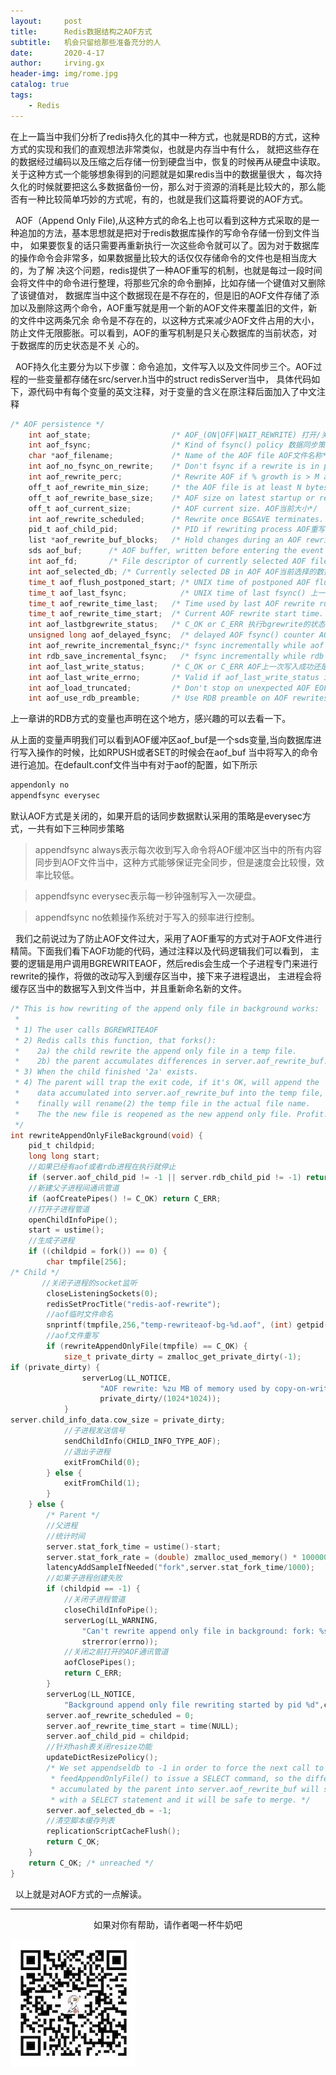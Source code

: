 ```yaml
---
layout:     post
title:      Redis数据结构之AOF方式
subtitle:   机会只留给那些准备充分的人
date:       2020-4-17
author:     irving.gx
header-img: img/rome.jpg
catalog: true
tags:
    - Redis
---
```


 在上一篇当中我们分析了redis持久化的其中一种方式，也就是RDB的方式，这种方式的实现和我们的直观想法非常类似，也就是内存当中有什么，
 就把这些存在的数据经过编码以及压缩之后存储一份到硬盘当中，恢复的时候再从硬盘中读取。关于这种方式一个能够想象得到的问题就是如果redis当中的数据量很大
 ，每次持久化的时候就要把这么多数据备份一份，那么对于资源的消耗是比较大的，那么能否有一种比较简单巧妙的方式呢，有的，也就是我们这篇将要说的AOF方式。
 
  AOF（Append Only File),从这种方式的命名上也可以看到这种方式采取的是一种追加的方法，基本思想就是把对于redis数据库操作的写命令存储一份到文件当中，
  如果要恢复的话只需要再重新执行一次这些命令就可以了。因为对于数据库的操作命令会非常多，如果数据量比较大的话仅仅存储命令的文件也是相当庞大的，为了解
  决这个问题，redis提供了一种AOF重写的机制，也就是每过一段时间会将文件中的命令进行整理，将那些冗余的命令删掉，比如存储一个键值对又删除了该键值对，
  数据库当中这个数据现在是不存在的，但是旧的AOF文件存储了添加以及删除这两个命令，AOF重写就是用一个新的AOF文件来覆盖旧的文件，新的文件中这两条冗余
  命令是不存在的，以这种方式来减少AOF文件占用的大小，防止文件无限膨胀。可以看到，AOF的重写机制是只关心数据库的当前状态，对于数据库的历史状态是不关
  心的。
  
  AOF持久化主要分为以下步骤：命令追加，文件写入以及文件同步三个。AOF过程的一些变量都存储在src/server.h当中的struct redisServer当中，
  具体代码如下，源代码中有每个变量的英文注释，对于变量的含义在原注释后面加入了中文注释
```c
/* AOF persistence */
    int aof_state;                  /* AOF_(ON|OFF|WAIT_REWRITE) 打开/关闭/等待重写*/
    int aof_fsync;                  /* Kind of fsync() policy 数据同步策略*/
    char *aof_filename;             /* Name of the AOF file AOF文件名称*/
    int aof_no_fsync_on_rewrite;    /* Don't fsync if a rewrite is in prog. 如果重写在执行不进行同步*/
    int aof_rewrite_perc;           /* Rewrite AOF if % growth is > M and... */
    off_t aof_rewrite_min_size;     /* the AOF file is at least N bytes. AOF文件至少有N字节大小*/
    off_t aof_rewrite_base_size;    /* AOF size on latest startup or rewrite. 最近一次启动AOF或者重写时AOF文件大小*/
    off_t aof_current_size;         /* AOF current size. AOF当前大小*/
    int aof_rewrite_scheduled;      /* Rewrite once BGSAVE terminates. 一旦BGSAVE中止就进行重写*/
    pid_t aof_child_pid;            /* PID if rewriting process AOF重写子进程id*/
    list *aof_rewrite_buf_blocks;   /* Hold changes during an AOF rewrite. AOF重写缓存链表，每个节点是一个缓存块*/
    sds aof_buf;      /* AOF buffer, written before entering the event loop AOF缓冲区*/
    int aof_fd;       /* File descriptor of currently selected AOF file AOF文件的描述*/
    int aof_selected_db; /* Currently selected DB in AOF AOF当前选择的数据库*/
    time_t aof_flush_postponed_start; /* UNIX time of postponed AOF flush 推迟写入操作的时间*/
    time_t aof_last_fsync;            /* UNIX time of last fsync() 上一次数据同步时间*/
    time_t aof_rewrite_time_last;   /* Time used by last AOF rewrite run. 上一次AOF重写操作消耗的时间*/
    time_t aof_rewrite_time_start;  /* Current AOF rewrite start time. 当前AOF重写开始时间*/
    int aof_lastbgrewrite_status;   /* C_OK or C_ERR 执行bgrewrite的状态*/
    unsigned long aof_delayed_fsync;  /* delayed AOF fsync() counter AOF数据同步被推迟了多少次*/
    int aof_rewrite_incremental_fsync;/* fsync incrementally while aof rewriting? */
    int rdb_save_incremental_fsync;   /* fsync incrementally while rdb saving? */
    int aof_last_write_status;      /* C_OK or C_ERR AOF上一次写入成功还是失败的状态*/
    int aof_last_write_errno;       /* Valid if aof_last_write_status is ERR AOF上一次写入错误码*/
    int aof_load_truncated;         /* Don't stop on unexpected AOF EOF. */
    int aof_use_rdb_preamble;       /* Use RDB preamble on AOF rewrites. */

```

 上一章讲的RDB方式的变量也声明在这个地方，感兴趣的可以去看一下。
 
  从上面的变量声明我们可以看到AOF缓冲区aof_buf是一个sds变量,当向数据库进行写入操作的时候，比如RPUSH或者SET的时候会在aof_buf
  当中将写入的命令进行追加。在default.conf文件当中有对于aof的配置，如下所示

```c
appendonly no
appendfsync everysec

```
默认AOF方式是关闭的，如果开启的话同步数据默认采用的策略是everysec方式，一共有如下三种同步策略

> appendfsync always表示每次收到写入命令将AOF缓冲区当中的所有内容同步到AOF文件当中，这种方式能够保证完全同步，但是速度会比较慢，效率比较低。

> appendfsync everysec表示每一秒钟强制写入一次硬盘。

> appendfsync no依赖操作系统对于写入的频率进行控制。

   我们之前说过为了防止AOF文件过大，采用了AOF重写的方式对于AOF文件进行精简。下面我们看下AOF功能的代码，通过注释以及代码逻辑我们可以看到，
   主要的逻辑是用户调用BGREWRITEAOF，然后redis会生成一个子进程专门来进行rewrite的操作，将做的改动写入到缓存区当中，接下来子进程退出，
   主进程会将缓存区当中的数据写入到文件当中，并且重新命名新的文件。

```c
/* This is how rewriting of the append only file in background works:
 *
 * 1) The user calls BGREWRITEAOF
 * 2) Redis calls this function, that forks():
 *    2a) the child rewrite the append only file in a temp file.
 *    2b) the parent accumulates differences in server.aof_rewrite_buf.
 * 3) When the child finished '2a' exists.
 * 4) The parent will trap the exit code, if it's OK, will append the
 *    data accumulated into server.aof_rewrite_buf into the temp file, and
 *    finally will rename(2) the temp file in the actual file name.
 *    The the new file is reopened as the new append only file. Profit!
 */
int rewriteAppendOnlyFileBackground(void) {
    pid_t childpid;
    long long start;
    //如果已经有aof或者rdb进程在执行就停止
    if (server.aof_child_pid != -1 || server.rdb_child_pid != -1) return C_ERR;
    //新建父子进程间通讯管道
    if (aofCreatePipes() != C_OK) return C_ERR;
    //打开子进程管道
    openChildInfoPipe();
    start = ustime();
    //生成子进程
    if ((childpid = fork()) == 0) {
        char tmpfile[256];
/* Child */
       //关闭子进程的socket监听
        closeListeningSockets(0);
        redisSetProcTitle("redis-aof-rewrite");
        //aof临时文件命名
        snprintf(tmpfile,256,"temp-rewriteaof-bg-%d.aof", (int) getpid());
        //aof文件重写
        if (rewriteAppendOnlyFile(tmpfile) == C_OK) {
            size_t private_dirty = zmalloc_get_private_dirty(-1);
if (private_dirty) {
                serverLog(LL_NOTICE,
                    "AOF rewrite: %zu MB of memory used by copy-on-write",
                    private_dirty/(1024*1024));
            }
server.child_info_data.cow_size = private_dirty;
            //子进程发送信号
            sendChildInfo(CHILD_INFO_TYPE_AOF);
            //退出子进程
            exitFromChild(0);
        } else {
            exitFromChild(1);
        }
    } else {
        /* Parent */
        //父进程
        //统计时间
        server.stat_fork_time = ustime()-start;
        server.stat_fork_rate = (double) zmalloc_used_memory() * 1000000 / server.stat_fork_time / (1024*1024*1024); /* GB per second. */
        latencyAddSampleIfNeeded("fork",server.stat_fork_time/1000);
        //如果子进程创建失败
        if (childpid == -1) {
            //关闭子进程管道
            closeChildInfoPipe();
            serverLog(LL_WARNING,
                "Can't rewrite append only file in background: fork: %s",
                strerror(errno));
            //关闭之前打开的AOF通讯管道
            aofClosePipes();
            return C_ERR;
        }
        serverLog(LL_NOTICE,
            "Background append only file rewriting started by pid %d",childpid);
        server.aof_rewrite_scheduled = 0;
        server.aof_rewrite_time_start = time(NULL);
        server.aof_child_pid = childpid;
        //针对hash表关闭resize功能
        updateDictResizePolicy();
        /* We set appendseldb to -1 in order to force the next call to the
         * feedAppendOnlyFile() to issue a SELECT command, so the differences
         * accumulated by the parent into server.aof_rewrite_buf will start
         * with a SELECT statement and it will be safe to merge. */
        server.aof_selected_db = -1;
        //清空脚本缓存列表
        replicationScriptCacheFlush();
        return C_OK;
    }
    return C_OK; /* unreached */
}

```

   以上就是对AOF方式的一点解读。

  - - -
  <p align="center">如果对你有帮助，请作者喝一杯牛奶吧</p>
     
 ![image](https://raw.githubusercontent.com/GuoXinsayhello/GuoXinsayhello.github.io/master/img/wepay.jpg)
